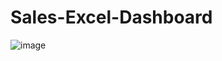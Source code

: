 # Sales-Excel-Dashboard
![image](https://github.com/user-attachments/assets/a7c2dc2e-f745-45b2-a5a3-7f5895e30590)
